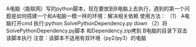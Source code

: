 A电脑（能联网）写的python脚本，现在要放到B电脑上去执行，遇到的第一个问题是如何搭建一个和A电脑一模一样的环境：解决相关依赖
    使用方法：
    （1） A电脑打开cmd 执行:python SolvePythonDependency.py down
    （2）将SolvePythonDependency.py脚本 和Dependency.zip拷到 B电脑的目录下双击该脚本执行
    注意：该脚本不适用有双环境（py2/py3）的电脑